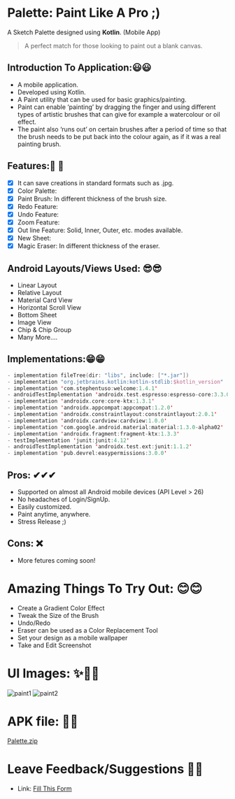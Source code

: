 # Palette: Paint Like A Pro ;)
A Sketch Palette designed using **Kotlin**. (Mobile App) 

> A perfect match for those looking to paint out a blank canvas.

## Introduction To Application:😃😃
- A mobile application.
- Developed using Kotlin.
- A Paint utility that can be used for basic graphics/painting.
- Paint can enable ‘painting’ by dragging the finger and using different types of artistic brushes that can give for example a watercolour or oil effect. 
- The paint also ‘runs out’ on certain brushes after a period of time so that the brush needs to be put back into the colour again, as if it was a real painting brush.

## Features:👀 👀 
- [x] It can save creations in standard formats such as .jpg.
- [x] Color Palette: 
- [x] Paint Brush: In different thickness of the brush size.  
- [x] Redo Feature:
- [x] Undo Feature:
- [x] Zoom Feature:
- [x] Out line Feature: Solid, Inner, Outer, etc. modes available.
- [x] New Sheet:
- [x] Magic Eraser: In different thickness of the eraser.

## Android Layouts/Views Used: 😎😎
- Linear Layout
- Relative Layout
- Material Card View
- Horizontal Scroll View
- Bottom Sheet
- Image View
- Chip & Chip Group
- Many More....

## Implementations:😁😁
```kotlin
- implementation fileTree(dir: "libs", include: ["*.jar"])
- implementation "org.jetbrains.kotlin:kotlin-stdlib:$kotlin_version"
- implementation 'com.stephentuso:welcome:1.4.1'
- androidTestImplementation 'androidx.test.espresso:espresso-core:3.3.0'
- implementation 'androidx.core:core-ktx:1.3.1'
- implementation 'androidx.appcompat:appcompat:1.2.0'
- implementation 'androidx.constraintlayout:constraintlayout:2.0.1'
- implementation 'androidx.cardview:cardview:1.0.0'
- implementation 'com.google.android.material:material:1.3.0-alpha02'
- implementation 'androidx.fragment:fragment-ktx:1.3.3'
- testImplementation 'junit:junit:4.12'
- androidTestImplementation 'androidx.test.ext:junit:1.1.2'
- implementation 'pub.devrel:easypermissions:3.0.0'
```

## Pros: ✔✔✔
- Supported on almost all Android mobile devices (API Level > 26)
- No headaches of Login/SignUp.
- Easily customized.
- Paint anytime, anywhere.
- Stress Release ;)

## Cons: ❌
- More fetures coming soon!

# Amazing Things To Try Out: 😊😊
- Create a Gradient Color Effect
- Tweak the Size of the Brush
- Undo/Redo
- Eraser can be used as a Color Replacement Tool
- Set your design as a mobile wallpaper
- Take and Edit Screenshot

# UI Images: ✨🎇😍
![paint1]()
![paint2]()

# APK file: 🎁🎁
[Palette.zip](https://github.com/)

# Leave Feedback/Suggestions 🙏🙏
- Link:  [Fill This Form](https://forms.gle/uJU9q9NPZC2KSMLYA)


